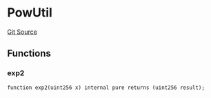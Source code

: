 # PowUtil
[Git Source](https://github.com/0xPolygon/pol-token/blob/a780764684dd1ef1ca70707f8069da35cddbd074/src/lib/PowUtil.sol)


## Functions
### exp2


```solidity
function exp2(uint256 x) internal pure returns (uint256 result);
```

